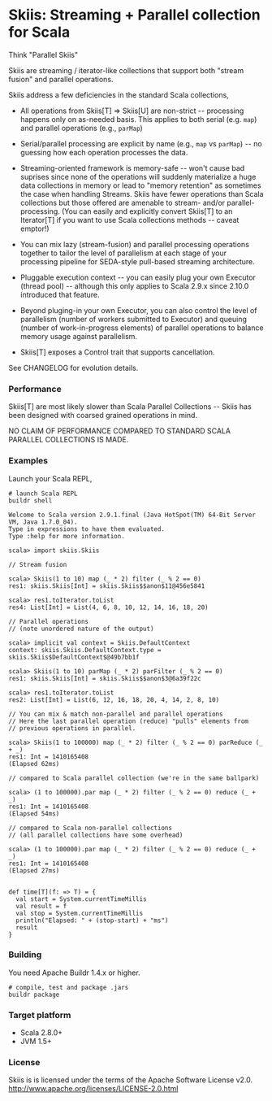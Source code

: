 Skiis: Streaming + Parallel collection for Scala
================================================

Think "Parallel Skiis"

Skiis are streaming / iterator-like collections that support both
"stream fusion" and parallel operations.

Skiis address a few deficiencies in the standard Scala collections,

* All operations from Skiis[T] => Skiis[U] are non-strict -- processing happens
  only on as-needed basis.  This applies to both serial (e.g. `map`) and parallel operations (e.g., `parMap`)

* Serial/parallel processing are explicit by name (e.g., `map` vs `parMap`) --
  no guessing how each operation processes the data.

* Streaming-oriented framework is memory-safe -- won't cause bad suprises
  since none of the operations will suddenly materialize a huge data collections
  in memory or lead to "memory retention" as sometimes the case when handling
  Streams.  Skiis have fewer operations than Scala collections but those
  offered are amenable to stream-  and/or parallel-processing.
  (You can easily and explicitly convert Skiis[T] to an Iterator[T] if you want
  to use Scala collections methods -- caveat emptor!)

* You can mix lazy (stream-fusion) and parallel processing operations together
  to tailor the level of parallelism at each stage of your processing pipeline
  for SEDA-style pull-based streaming architecture.

* Pluggable execution context -- you can easily plug your own Executor
  (thread pool) -- although this only applies to Scala 2.9.x since 2.10.0
  introduced that feature.

* Beyond pluging-in your own Executor, you can also control the level of
  parallelism (number of workers submitted to Executor) and queuing (number of
  work-in-progress elements) of parallel operations to balance memory usage against parallelism.

* Skiis[T] exposes a Control trait that supports cancellation.

See CHANGELOG for evolution details.

### Performance ###

Skiis[T] are most likely slower than Scala Parallel Collections -- Skiis has
been designed with coarsed grained operations in mind.

NO CLAIM OF PERFORMANCE COMPARED TO STANDARD SCALA PARALLEL COLLECTIONS IS MADE.

### Examples ###

Launch your Scala REPL,

    # launch Scala REPL
    buildr shell

    Welcome to Scala version 2.9.1.final (Java HotSpot(TM) 64-Bit Server VM, Java 1.7.0_04).
    Type in expressions to have them evaluated.
    Type :help for more information.

    scala> import skiis.Skiis

    // Stream fusion

    scala> Skiis(1 to 10) map (_ * 2) filter (_ % 2 == 0)
    res1: skiis.Skiis[Int] = skiis.Skiis$$anon$11@456e5841

    scala> res1.toIterator.toList
    res4: List[Int] = List(4, 6, 8, 10, 12, 14, 16, 18, 20)

    // Parallel operations
    // (note unordered nature of the output)

    scala> implicit val context = Skiis.DefaultContext
    context: skiis.Skiis.DefaultContext.type = skiis.Skiis$DefaultContext$@49b7bb1f

    scala> Skiis(1 to 10) parMap (_ * 2) parFilter (_ % 2 == 0)
    res1: skiis.Skiis[Int] = skiis.Skiis$$anon$3@6a39f22c

    scala> res1.toIterator.toList
    res2: List[Int] = List(6, 12, 16, 18, 20, 4, 14, 2, 8, 10)

    // You can mix & match non-parallel and parallel operations
    // Here the last parallel operation (reduce) "pulls" elements from
    // previous operations in parallel.

    scala> Skiis(1 to 100000) map (_ * 2) filter (_ % 2 == 0) parReduce (_ + _)
    res1: Int = 1410165408
    (Elapsed 62ms)

    // compared to Scala parallel collection (we're in the same ballpark)

    scala> (1 to 100000).par map (_ * 2) filter (_ % 2 == 0) reduce (_ + _)
    res1: Int = 1410165408
    (Elapsed 54ms)

    // compared to Scala non-parallel collections
    // (all parallel collections have some overhead)

    scala> (1 to 100000).par map (_ * 2) filter (_ % 2 == 0) reduce (_ + _)
    res1: Int = 1410165408
    (Elapsed 27ms)


    def time[T](f: => T) = {
      val start = System.currentTimeMillis
      val result = f
      val stop = System.currentTimeMillis
      println("Elapsed: " + (stop-start) + "ms")
      result
    }

### Building ###

You need Apache Buildr 1.4.x or higher.

    # compile, test and package .jars
    buildr package


### Target platform ###

* Scala 2.8.0+
* JVM 1.5+

### License ###

Skiis is is licensed under the terms of the Apache Software License v2.0.
<http://www.apache.org/licenses/LICENSE-2.0.html>

